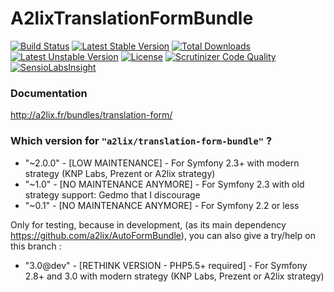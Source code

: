 A2lixTranslationFormBundle
==========================

[![Build Status](https://travis-ci.org/a2lix/TranslationFormBundle.svg?branch=3.x)](https://travis-ci.org/a2lix/TranslationFormBundle)
[![Latest Stable Version](https://poser.pugx.org/a2lix/translation-form-bundle/v/stable.svg)](https://packagist.org/packages/a2lix/translation-form-bundle) [![Total Downloads](https://poser.pugx.org/a2lix/translation-form-bundle/downloads.svg)](https://packagist.org/packages/a2lix/translation-form-bundle) [![Latest Unstable Version](https://poser.pugx.org/a2lix/translation-form-bundle/v/unstable.svg)](https://packagist.org/packages/a2lix/translation-form-bundle) [![License](https://poser.pugx.org/a2lix/translation-form-bundle/license.svg)](https://packagist.org/packages/a2lix/translation-form-bundle)
[![Scrutinizer Code Quality](https://scrutinizer-ci.com/g/a2lix/TranslationFormBundle/badges/quality-score.png?b=3.x)](https://scrutinizer-ci.com/g/a2lix/TranslationFormBundle/?branch=3.x)
[![SensioLabsInsight](https://insight.sensiolabs.com/projects/64aee70e-7b00-406f-8648-f7ea66e29f80/mini.png)](https://insight.sensiolabs.com/projects/64aee70e-7b00-406f-8648-f7ea66e29f80)


### Documentation

http://a2lix.fr/bundles/translation-form/


### Which version for ````"a2lix/translation-form-bundle"```` ?

- "~2.0.0" - [LOW MAINTENANCE] - For Symfony 2.3+ with modern strategy (KNP Labs, Prezent or A2lix strategy)
- "~1.0" - [NO MAINTENANCE ANYMORE] - For Symfony 2.3 with old strategy support: Gedmo that I discourage
- "~0.1" - [NO MAINTENANCE ANYMORE] - For Symfony 2.2 or less

Only for testing, because in development, (as its main dependency https://github.com/a2lix/AutoFormBundle), you can also give a try/help on this branch :

- "3.0@dev" - [RETHINK VERSION - PHP5.5+ required] - For Symfony 2.8+ and 3.0 with modern strategy (KNP Labs, Prezent or A2lix strategy)
